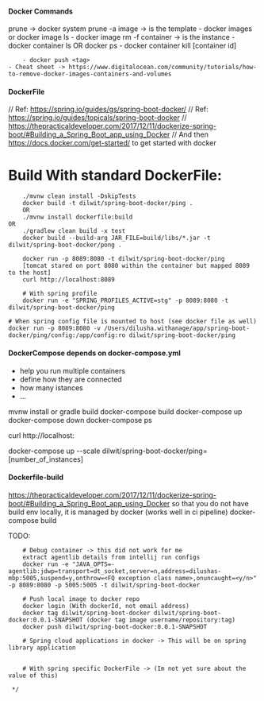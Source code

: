#### Docker Commands
 prune -> docker system prune -a
        image -> is the template
         - docker images or docker image ls
         - docker image rm -f <image-name>
        container -> is the instance
         - docker container ls OR docker ps
         - docker container kill [container id]

        - docker push <tag>
	- Cheat sheet -> https://www.digitalocean.com/community/tutorials/how-to-remove-docker-images-containers-and-volumes

#### DockerFile
// Ref: https://spring.io/guides/gs/spring-boot-docker/
// Ref: https://spring.io/guides/topicals/spring-boot-docker
// https://thepracticaldeveloper.com/2017/12/11/dockerize-spring-boot/#Building_a_Spring_Boot_app_using_Docker
// And then https://docs.docker.com/get-started/ to get started with docker
# Build With standard DockerFile:

        ./mvnw clean install -DskipTests
        docker build -t dilwit/spring-boot-docker/ping .
        OR
        ./mvnw install dockerfile:build
	OR
        ./gradlew clean build -x test
        docker build --build-arg JAR_FILE=build/libs/*.jar -t dilwit/spring-boot-docker/pong .

        docker run -p 8089:8080 -t dilwit/spring-boot-docker/ping
        [tomcat stared on port 8080 within the container but mapped 8089 to the host]
        curl http://localhost:8089

        # With spring profile
        docker run -e "SPRING_PROFILES_ACTIVE=stg" -p 8089:8080 -t dilwit/spring-boot-docker/ping
	
	# When spring config file is mounted to host (see docker file as well)
	docker run -p 8089:8080 -v /Users/dilusha.withanage/app/spring-boot-docker/ping/config:/app/config:ro dilwit/spring-boot-docker/ping

#### DockerCompose depends on docker-compose.yml
- help you run multiple containers
- define how they are connected
- how many istances
- ...

mvnw install or gradle build
docker-compose build
docker-compose up
docker-compose down
docker-compose ps

curl http://localhost:<port via ps command>

docker-compose up --scale dilwit/spring-boot-docker/ping=[number_of_instances]


#### Dockerfile-build
https://thepracticaldeveloper.com/2017/12/11/dockerize-spring-boot/#Building_a_Spring_Boot_app_using_Docker
so that you do not have build env locally, it is managed by docker (works well in ci pipeline)
docker-compose build




TODO:


        # Debug container -> this did not work for me
        extract agentlib details from intellij run configs
        docker run -e "JAVA_OPTS=-agentlib:jdwp=transport=dt_socket,server=n,address=dilushas-mbp:5005,suspend=y,onthrow=<FQ exception class name>,onuncaught=<y/n>" -p 8089:8080 -p 5005:5005 -t dilwit/spring-boot-docker

        # Push local image to docker repo
        docker login (With dockerId, not email address)
        docker tag dilwit/spring-boot-docker dilwit/spring-boot-docker:0.0.1-SNAPSHOT (docker tag image username/repository:tag)
        docker push dilwit/spring-boot-docker:0.0.1-SNAPSHOT

        # Spring cloud applications in docker -> This will be on spring library application


        # With spring specific DockerFile -> (Im not yet sure about the value of this)

     */
